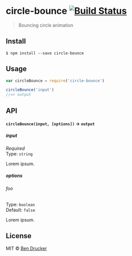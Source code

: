 # circle-bounce [![Build Status](https://travis-ci.org/bendrucker/circle-bounce.svg?branch=master)](https://travis-ci.org/bendrucker/circle-bounce)

> Bouncing circle animation


## Install

```
$ npm install --save circle-bounce
```


## Usage

```js
var circleBounce = require('circle-bounce')

circleBounce('input')
//=> output
```

## API

#### `circleBounce(input, [options])` -> `output`

##### input

*Required*  
Type: `string`

Lorem ipsum.

##### options

###### foo

Type: `boolean`  
Default: `false`

Lorem ipsum.


## License

MIT © [Ben Drucker](http://bendrucker.me)
